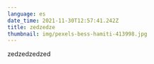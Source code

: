 ```yaml
---
language: es
date_time: 2021-11-30T12:57:41.242Z
title: zedzedze
thumbnail: img/pexels-bess-hamiti-413998.jpg
---
```

zedzedzedzed